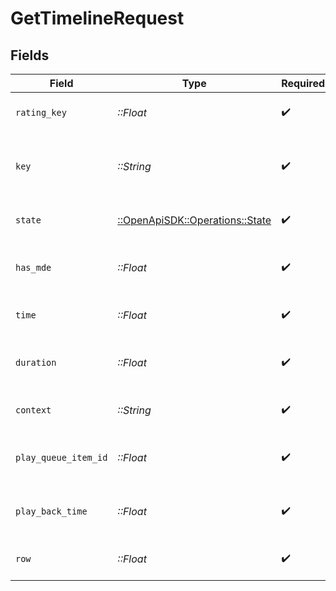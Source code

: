 # GetTimelineRequest


## Fields

| Field                                                               | Type                                                                | Required                                                            | Description                                                         | Example                                                             |
| ------------------------------------------------------------------- | ------------------------------------------------------------------- | ------------------------------------------------------------------- | ------------------------------------------------------------------- | ------------------------------------------------------------------- |
| `rating_key`                                                        | *::Float*                                                           | :heavy_check_mark:                                                  | The rating key of the media item                                    | 23409                                                               |
| `key`                                                               | *::String*                                                          | :heavy_check_mark:                                                  | The key of the media item to get the timeline for                   | /library/metadata/23409                                             |
| `state`                                                             | [::OpenApiSDK::Operations::State](../../models/operations/state.md) | :heavy_check_mark:                                                  | The state of the media item                                         | playing                                                             |
| `has_mde`                                                           | *::Float*                                                           | :heavy_check_mark:                                                  | Whether the media item has MDE                                      | 1                                                                   |
| `time`                                                              | *::Float*                                                           | :heavy_check_mark:                                                  | The time of the media item                                          | 2000                                                                |
| `duration`                                                          | *::Float*                                                           | :heavy_check_mark:                                                  | The duration of the media item                                      | 10000                                                               |
| `context`                                                           | *::String*                                                          | :heavy_check_mark:                                                  | The context of the media item                                       | home:hub.continueWatching                                           |
| `play_queue_item_id`                                                | *::Float*                                                           | :heavy_check_mark:                                                  | The play queue item ID of the media item                            | 1                                                                   |
| `play_back_time`                                                    | *::Float*                                                           | :heavy_check_mark:                                                  | The playback time of the media item                                 | 2000                                                                |
| `row`                                                               | *::Float*                                                           | :heavy_check_mark:                                                  | The row of the media item                                           | 1                                                                   |